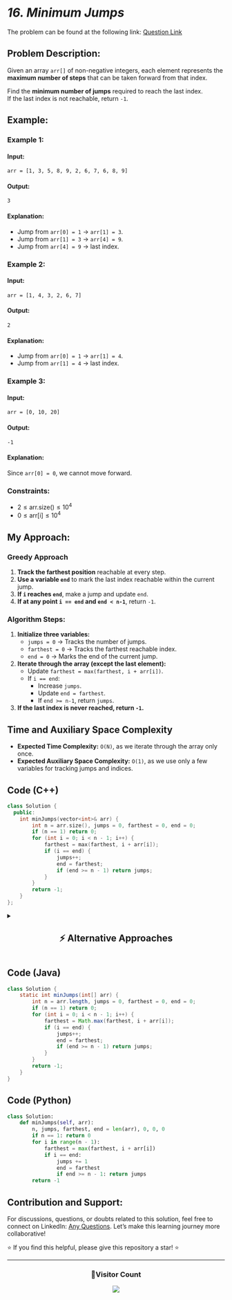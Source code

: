 # *16. Minimum Jumps*  

The problem can be found at the following link: [Question Link](https://www.geeksforgeeks.org/problems/minimum-number-of-jumps-1587115620/1)  

## **Problem Description:**

Given an array `arr[]` of non-negative integers, each element represents the **maximum number of steps** that can be taken forward from that index.  

Find the **minimum number of jumps** required to reach the last index.  
If the last index is not reachable, return `-1`.  

## **Example:**

### **Example 1:**  
#### **Input:**  
```  
arr = [1, 3, 5, 8, 9, 2, 6, 7, 6, 8, 9]  
```  
#### **Output:**  
```  
3  
```  
#### **Explanation:**  
- Jump from `arr[0] = 1` → `arr[1] = 3`.  
- Jump from `arr[1] = 3` → `arr[4] = 9`.  
- Jump from `arr[4] = 9` → last index.  

### **Example 2:**  
#### **Input:**  
```  
arr = [1, 4, 3, 2, 6, 7]  
```  
#### **Output:**  
```  
2  
```  
#### **Explanation:**  
- Jump from `arr[0] = 1` → `arr[1] = 4`.  
- Jump from `arr[1] = 4` → last index.  

### **Example 3:**  
#### **Input:**  
```  
arr = [0, 10, 20]  
```  
#### **Output:**  
```  
-1  
```  
#### **Explanation:**  
Since `arr[0] = 0`, we cannot move forward.  


### **Constraints:**  
- $2 \leq \text{arr.size()} \leq 10^4$  
- $0 \leq \text{arr[i]} \leq 10^4$  


## **My Approach:**

### **Greedy Approach**
1. **Track the farthest position** reachable at every step.  
2. **Use a variable `end`** to mark the last index reachable within the current jump.  
3. **If `i` reaches `end`**, make a jump and update `end`.  
4. **If at any point `i == end` and `end < n-1`**, return `-1`.  

### **Algorithm Steps:**  
1. **Initialize three variables:**  
   - `jumps = 0` → Tracks the number of jumps.  
   - `farthest = 0` → Tracks the farthest reachable index.  
   - `end = 0` → Marks the end of the current jump.  
2. **Iterate through the array (except the last element):**  
   - Update `farthest = max(farthest, i + arr[i])`.  
   - If `i == end`:  
     - Increase `jumps`.  
     - Update `end = farthest`.  
     - If `end >= n-1`, return `jumps`.  
3. **If the last index is never reached, return `-1`.**  


## **Time and Auxiliary Space Complexity** 

- **Expected Time Complexity:** `O(N)`, as we iterate through the array only once.  
- **Expected Auxiliary Space Complexity:** `O(1)`, as we use only a few variables for tracking jumps and indices.  



## **Code (C++)**  

```cpp
class Solution {
  public:
    int minJumps(vector<int>& arr) {
        int n = arr.size(), jumps = 0, farthest = 0, end = 0;
        if (n == 1) return 0;
        for (int i = 0; i < n - 1; i++) {
            farthest = max(farthest, i + arr[i]);
            if (i == end) {
                jumps++;
                end = farthest;
                if (end >= n - 1) return jumps;
            }
        }
        return -1;
    }
};
```


<details>
<summary><h2 align="center">⚡ Alternative Approaches</h2></summary>

## **2️⃣ Dynamic Programming (O(N²) Time, O(N) Space) — DP Approach**  

### **Algorithm Steps:**  
1. Use a **1D DP array** `dp[i]`, where `dp[i]` stores the **minimum jumps** needed to reach index `i`.  
2. **Base Case:**  
   - `dp[0] = 0` (0 jumps needed at the start).  
   - Initialize `dp[i] = INT_MAX` for all `i > 0`.  
3. **Transition:**  
   - For every `j < i`, check if `j` can reach `i` (`j + arr[j] ≥ i`).  
   - If yes, update `dp[i] = min(dp[i], dp[j] + 1)`.  
4. **Return `dp[n-1]`, or `-1` if `dp[n-1]` is `INT_MAX` (unreachable).**  

```cpp
class Solution {
  public:
    int minJumps(vector<int>& arr) {
        int n = arr.size();
        vector<int> dp(n, INT_MAX);
        dp[0] = 0;
        for (int i = 1; i < n; i++)
            for (int j = 0; j < i; j++)
                if (j + arr[j] >= i && dp[j] != INT_MAX)
                    dp[i] = min(dp[i], dp[j] + 1);
        return dp[n-1] == INT_MAX ? -1 : dp[n-1];
    }
};
```

✅ **Time Complexity:** `O(N²)`  
✅ **Space Complexity:** `O(N)`


## **3️⃣ BFS (O(N) Time, O(N) Space) — Optimal Approach**  

### **Algorithm Steps:**  
1. Use a **queue** to track the farthest reachable index in **BFS style**.  
2. At each level, explore all possible jumps.  
3. **Use BFS levels as jump count**:  
   - Process all indices reachable from the current level before moving to the next.  
   - When reaching the last index, return the number of jumps.  

```cpp
class Solution {
  public:
    int minJumps(vector<int>& arr) {
        int n = arr.size();
        if (n == 1) return 0;
        queue<int> q;
        vector<bool> visited(n, false);
        q.push(0);
        visited[0] = true;
        int jumps = 0;
        while (!q.empty()) {
            int size = q.size();
            while (size--) {
                int i = q.front();
                q.pop();
                for (int j = 1; j <= arr[i]; j++) {
                    int next = i + j;
                    if (next >= n - 1) return jumps + 1;
                    if (!visited[next]) {
                        visited[next] = true;
                        q.push(next);
                    }
                }
            }
            jumps++;
        }
        return -1;
    }
};
```

✅ **Time Complexity:** `O(N)`  
✅ **Space Complexity:** `O(N)`


## **Comparison of Approaches**

| **Approach**              | ⏱️ **Time Complexity** | 🗂️ **Space Complexity** | ✅ **Pros**                    | ⚠️ **Cons**                  |
|--------------------------|----------------------|----------------------|------------------------------|----------------------------|
| **Greedy (Optimized)**  | 🟢 `O(N)`            | 🟢 `O(1)`            | Fastest, simple, works in `O(N)` | Requires greedy intuition |
| **Dynamic Programming**  | 🟡 `O(N²)`           | 🟡 `O(N)`            | Intuitive                     | Slower for large inputs   |
| **BFS Approach**         | 🟢 `O(N)`            | 🔴 `O(N)`            | Good for large inputs         | Uses extra space          |

✅ **Best Choice?**
- **For fast execution:** Use **Greedy Approach (`O(N)`)**.  
- **For structured approach:** Use **1D DP (`O(N²)`)**.  
- **For handling larger inputs:** Use **BFS (`O(N)`)**.  

</details>


## **Code (Java)**
```java
class Solution {
    static int minJumps(int[] arr) {
        int n = arr.length, jumps = 0, farthest = 0, end = 0;
        if (n == 1) return 0;
        for (int i = 0; i < n - 1; i++) {
            farthest = Math.max(farthest, i + arr[i]);
            if (i == end) {
                jumps++;
                end = farthest;
                if (end >= n - 1) return jumps;
            }
        }
        return -1;
    }
}
```

## **Code (Python)**
```python
class Solution:
    def minJumps(self, arr):
        n, jumps, farthest, end = len(arr), 0, 0, 0
        if n == 1: return 0
        for i in range(n - 1):
            farthest = max(farthest, i + arr[i])
            if i == end:
                jumps += 1
                end = farthest
                if end >= n - 1: return jumps
        return -1
```

## **Contribution and Support:**

For discussions, questions, or doubts related to this solution, feel free to connect on LinkedIn: [Any Questions](https://www.linkedin.com/in/het-patel-8b110525a/). Let’s make this learning journey more collaborative!

⭐ If you find this helpful, please give this repository a star! ⭐

---

<div align="center">
  <h3><b>📍Visitor Count</b></h3>
</div>

<p align="center">
  <img src="https://profile-counter.glitch.me/Hunterdii/count.svg" />
</p>
